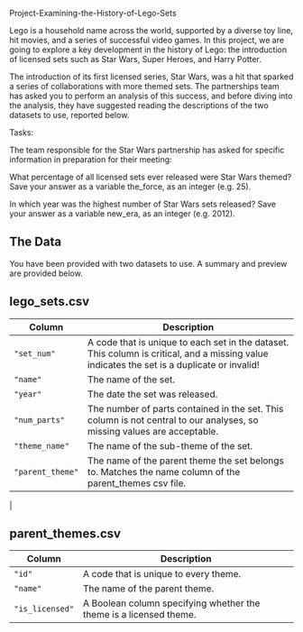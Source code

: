 Project-Examining-the-History-of-Lego-Sets


Lego is a household name across the world, supported by a diverse toy line, hit movies, and a series of successful video games. In this project, we are going to explore a key development in the history of Lego: the introduction of licensed sets such as Star Wars, Super Heroes, and Harry Potter.

The introduction of its first licensed series, Star Wars, was a hit that sparked a series of collaborations with more themed sets. The partnerships team has asked you to perform an analysis of this success, and before diving into the analysis, they have suggested reading the descriptions of the two datasets to use, reported below.

Tasks:

The team responsible for the Star Wars partnership has asked for specific information in preparation for their meeting:

What percentage of all licensed sets ever released were Star Wars themed? Save your answer as a variable the_force, as an integer (e.g. 25).

In which year was the highest number of Star Wars sets released? Save your answer as a variable new_era, as an integer (e.g. 2012).

## The Data

You have been provided with two datasets to use. A summary and preview are provided below.

## lego_sets.csv

| Column     | Description              |
|------------|--------------------------|
| `"set_num"` | A code that is unique to each set in the dataset. This column is critical, and a missing value indicates the set is a duplicate or invalid! |
| `"name"` | The name of the set. |
| `"year"` | The date the set was released. |
| `"num_parts"` | The number of parts contained in the set. This column is not central to our analyses, so missing values are acceptable. |
| `"theme_name"` | The name of the sub-theme of the set. |
| `"parent_theme"` | The name of the parent theme the set belongs to. Matches the name column of the parent_themes csv file.
|

## parent_themes.csv

| Column     | Description              |
|------------|--------------------------|
| `"id"` | A code that is unique to every theme. |
| `"name"` | The name of the parent theme. |
| `"is_licensed"` | A Boolean column specifying whether the theme is a licensed theme. |
